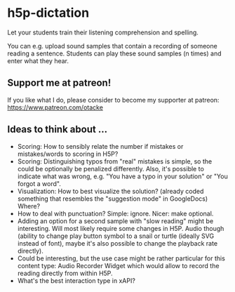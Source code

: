 # h5p-dictation
Let your students train their listening comprehension and spelling.

You can e.g. upload sound samples that contain a recording of someone reading a sentence. Students can play these sound samples (n times) and enter what they hear.

## Support me at patreon!
If you like what I do, please consider to become my supporter at patreon: https://www.patreon.com/otacke

## Ideas to think about ...
- Scoring: How to sensibly relate the number if mistakes or mistakes/words to scoring in H5P?
- Scoring: Distinguishing typos from "real" mistakes is simple, so the could be optionally be penalized differently. Also, it's possible to indicate what was wrong, e.g. "You have a typo in your solution" or "You forgot a word".
- Visualization: How to best visualize the solution? (already coded something that resembles the "suggestion mode" in GoogleDocs) Where?
- How to deal with punctuation? Simple: ignore. Nicer: make optional.
- Adding an option for a second sample with "slow reading" might be interesting. Will most likely require some changes in H5P. Audio though (ability to change play button symbol to a snail or turtle (ideally SVG instead of font), maybe it's also possible to change the playback rate directly).
- Could be interesting, but the use case might be rather particular for this content type: Audio Recorder Widget which would allow to record the reading directly from within H5P.
- What's the best interaction type in xAPI?
